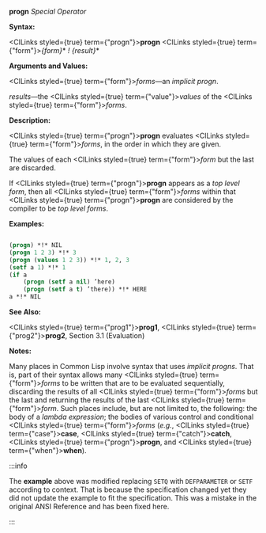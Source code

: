 **progn** *Special Operator*

**Syntax:**

<ClLinks styled={true} term={"progn"}><b>progn</b></ClLinks> <ClLinks styled={true} term={"form"}><i>\{form\}</i></ClLinks>\* *! \{result\}*\*

**Arguments and Values:**

<ClLinks styled={true} term={"form"}><i>forms</i></ClLinks>—an *implicit progn*.

*results*—the <ClLinks styled={true} term={"value"}><i>values</i></ClLinks> of the <ClLinks styled={true} term={"form"}><i>forms</i></ClLinks>.

**Description:**

<ClLinks styled={true} term={"progn"}><b>progn</b></ClLinks> evaluates <ClLinks styled={true} term={"form"}><i>forms</i></ClLinks>, in the order in which they are given.

The values of each <ClLinks styled={true} term={"form"}><i>form</i></ClLinks> but the last are discarded.

If <ClLinks styled={true} term={"progn"}><b>progn</b></ClLinks> appears as a *top level form*, then all <ClLinks styled={true} term={"form"}><i>forms</i></ClLinks> within that <ClLinks styled={true} term={"progn"}><b>progn</b></ClLinks> are considered by the compiler to be *top level forms*.

**Examples:**

```lisp

(progn) *!* NIL 
(progn 1 2 3) *!* 3 
(progn (values 1 2 3)) *!* 1, 2, 3 
(setf a 1) *!* 1 
(if a 
    (progn (setf a nil) ’here) 
    (progn (setf a t) ’there)) *!* HERE 
a *!* NIL 

```

**See Also:**

<ClLinks styled={true} term={"prog1"}><b>prog1</b></ClLinks>, <ClLinks styled={true} term={"prog2"}><b>prog2</b></ClLinks>, Section 3.1 (Evaluation)

**Notes:**

Many places in Common Lisp involve syntax that uses *implicit progns*. That is, part of their syntax allows many <ClLinks styled={true} term={"form"}><i>forms</i></ClLinks> to be written that are to be evaluated sequentially, discarding the results of all <ClLinks styled={true} term={"form"}><i>forms</i></ClLinks> but the last and returning the results of the last <ClLinks styled={true} term={"form"}><i>form</i></ClLinks>. Such places include, but are not limited to, the following: the body of a *lambda expression*; the bodies of various control and conditional <ClLinks styled={true} term={"form"}><i>forms</i></ClLinks> (*e.g.*, <ClLinks styled={true} term={"case"}><b>case</b></ClLinks>, <ClLinks styled={true} term={"catch"}><b>catch</b></ClLinks>, <ClLinks styled={true} term={"progn"}><b>progn</b></ClLinks>, and <ClLinks styled={true} term={"when"}><b>when</b></ClLinks>).

:::info

The **example** above was modified replacing `SETQ` with `DEFPARAMETER` or `SETF` according to context. That is because the specification changed yet they did not update the example to fit the specification. This was a mistake in the original ANSI Reference and has been fixed here.

:::
